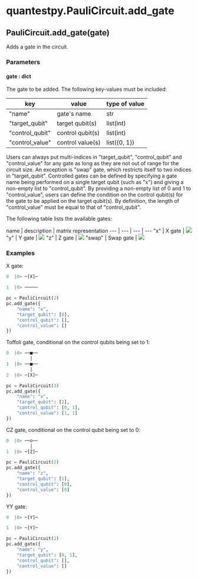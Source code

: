 # quantestpy.PauliCircuit.add_gate

## PauliCircuit.add_gate(gate)
Adds a gate in the circuit.

### Parameters

#### gate : dict
The gate to be added. The following key-values must be included:

key | value | type of value
--- | --- | ---
"name" | gate's name | str
"target_qubit" | target qubit(s) | list(int)
"control_qubit" | control qubit(s) | list(int)
"control_value" | control value(s) | list({0, 1})

Users can always put multi-indices in "target_qubit", "control_qubit" and "control_value" for any gate as long as they are not out of range for the circuit size. An exception is "swap" gate, which restricts itself to two indices in "target_qubit". Controlled gates can be defined by specifying a gate name being performed on a single target qubit (such as "x") and giving a non-empty list to "control_qubit". By providing a non-empty list of 0 and 1 to "control_value", users can define the condition on the control qubit(s) for the gate to be applied on the target qubit(s). By definition, the length of "control_value" must be equal to that of "control_qubit".

The following table lists the available gates:

name | description | matrix representation
--- | --- | --- | ---
"x" | X gate | <img src="https://latex.codecogs.com/svg.image?\begin{bmatrix}&space;0&&space;1&space;\\&space;1&space;&&space;0&space;\end{bmatrix}" />
"y" | Y gate | <img src="https://latex.codecogs.com/svg.image?\begin{bmatrix}&space;0&space;&&space;-i&space;\\&space;i&space;&&space;0&space;\end{bmatrix}" />
"z" | Z gate | <img src="https://latex.codecogs.com/svg.image?\begin{bmatrix}&space;1&space;&&space;0&space;\\&space;0&space;&&space;-1&space;\end{bmatrix}" />
"swap" | Swap gate | <img src="https://latex.codecogs.com/svg.image?\begin{bmatrix}&space;1&space;&&space;0&space;&&space;0&space;&&space;0&space;\\&space;0&space;&&space;0&space;&&space;1&space;&&space;0&space;\\&space;0&space;&&space;1&space;&&space;0&space;&&space;0&space;\\&space;0&space;&&space;0&space;&&space;0&space;&&space;1&space;\end{bmatrix}" />

### Examples
X gate:
```py
0  |0> ─[X]─

1  |0> ─────

pc = PauliCircuit(2)
pc.add_gate({
    "name": "x",
    "target_qubit": [0],
    "control_qubit": [],
    "control_value": []
})
```
Toffoli gate, conditional on the control qubits being set to 1:
```py
0  |0> ──■──
         │
1  |0> ──■──
         │
2  |0> ─[X]─

pc = PauliCircuit(3)
pc.add_gate({
    "name": "x",
    "target_qubit": [2],
    "control_qubit": [0, 1],
    "control_value": [1, 1]
})
```
CZ gate, conditional on the control qubit being set to 0:
```py
0  |0> ──o──
         │
1  |0> ─[Z]─

pc = PauliCircuit(2)
pc.add_gate({
    "name": "z",
    "target_qubit": [1],
    "control_qubit": [0],
    "control_value": [0]
})
```
YY gate:
```py
0  |0> ─[Y]─

1  |0> ─[Y]─

pc = PauliCircuit(2)
pc.add_gate({
    "name": "y",
    "target_qubit": [0, 1],
    "control_qubit": [],
    "control_value": []
})
```
